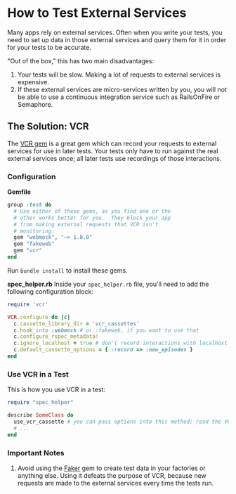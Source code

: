 # How to Test External Services

Many apps rely on external services.  Often when you write your tests, you need to set up data in those external services and query them for it in order for your tests to be accurate.

"Out of the box," this has two main disadvantages:

1. Your tests will be slow.  Making a lot of requests to external services is expensive.
2. If these external services are micro-services written by you, you will not be able to use a continuous integration service such as RailsOnFire or Semaphore.

## The Solution: VCR

The [VCR gem](http://rubygems.org/vcr) is a great gem which can record your requests to external services for use in later tests.  Your tests only have to run against the real external services once; all later tests use recordings of those interactions.

### Configuration

**Gemfile**
```ruby
group :test do
  # Use either of these gems, as you find one or the
  # other works better for you.  They block your app
  # from making external requests that VCR isn't
  # monitoring.
  gem "webmock", "~> 1.8.0"
  gem "fakeweb" 
  gem "vcr"
end
```

Run `bundle install` to install these gems.

**spec_helper.rb**
Inside your `spec_helper.rb` file, you'll need to add the following configuration block:

```ruby
require 'vcr'

VCR.configure do |c|
  c.cassette_library_dir = 'vcr_cassettes'
  c.hook_into :webmock # or :fakeweb, if you want to use that
  c.configure_rspec_metadata!
  c.ignore_localhost = true # don't record interactions with localhost
  c.default_cassette_options = { :record => :new_episodes }
end
```

### Use VCR in a Test
This is how you use VCR in a test:

```ruby
require "spec_helper"

describe SomeClass do
  use_vcr_cassette # you can pass options into this method; read the VCR docs
  # ...
end
```

### Important Notes

1. Avoid using the [Faker](http://faker.rubyforge.org/) gem to create test data in your factories or anything else.  Using it defeats the purpose of VCR, because new requests are made to the external services every time the tests run.


